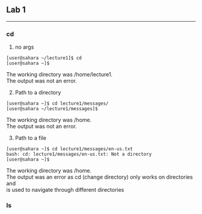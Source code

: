 ## Lab 1
---
### cd
1. no args
```
[user@sahara ~/lecture1]$ cd
[user@sahara ~]$ 
```
The working directory was /home/lecture1.\
The output was not an error.

2. Path to a directory
```
[user@sahara ~]$ cd lecture1/messages/
[user@sahara ~/lecture1/messages]$
```
The working directory was /home.\
The output was not an error.

3. Path to a file
```
[user@sahara ~]$ cd lecture1/messages/en-us.txt 
bash: cd: lecture1/messages/en-us.txt: Not a directory
[user@sahara ~]$
```
The working directory was /home.\
The output was an error as cd (change directory) only works on directories and \
is used to navigate through different directories

### ls



